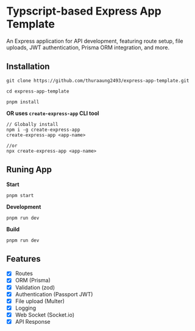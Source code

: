 # Typscript-based Express App Template

An Express application for API development, featuring route setup, file uploads, JWT authentication, Prisma ORM integration, and more.

## Installation

```
git clone https://github.com/thuraaung2493/express-app-template.git

cd express-app-template

pnpm install
```

**OR uses `create-express-app` CLI tool**

```
// Globally install
npm i -g create-express-app
create-express-app <app-name>

//or
npx create-express-app <app-name>
```

## Runing App

**Start**

```
pnpm start
```

**Development**

```
pnpm run dev
```

**Build**

```
pnpm run dev
```

## Features

- [x] Routes
- [x] ORM (Prisma)
- [x] Validation (zod)
- [x] Authentication (Passport JWT)
- [x] File upload (Multer)
- [x] Logging
- [x] Web Socket (Socket.io)
- [x] API Response
